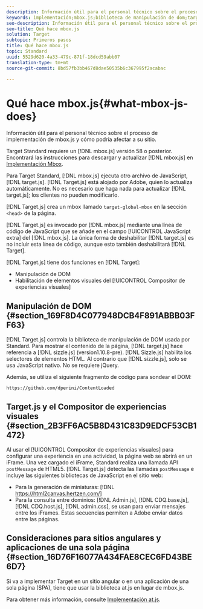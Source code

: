 ```yaml
---
description: Información útil para el personal técnico sobre el proceso de implementación de mbox.js y cómo podría afectar a su sitio.
keywords: implementación;mbox.js;biblioteca de manipulación de dom;target.js;compositor de experiencias visuales;visual experience composer;iframe;sitios angulares;aplicaciones de una sola página;app de una sola página;SPA
seo-description: Información útil para el personal técnico sobre el proceso de implementación de mbox.js y cómo podría afectar a su sitio.
seo-title: Qué hace mbox.js
solution: Target
subtopic: Primeros pasos
title: Qué hace mbox.js
topic: Standard
uuid: 5529d620-4a33-479c-871f-18dcd59abb07
translation-type: tm+mt
source-git-commit: 8bd57fb3bb467d8dae50535b6c367995f2acabac

---
```



# Qué hace mbox.js{#what-mbox-js-does}

Información útil para el personal técnico sobre el proceso de implementación de mbox.js y cómo podría afectar a su sitio.

Target Standard requiere un [!DNL mbox.js] versión 58 o posterior. Encontrará las instrucciones para descargar y actualizar [!DNL mbox.js] en [Implementación Mbox](../../../c-implementing-target/c-implementing-target-for-client-side-web/t-mbox-download/mbox-download.md#task_4EAE26BB84FD4E1D858F411AEDF4B420).

Para Target Standard, [!DNL mbox.js] ejecuta otro archivo de JavaScript, [!DNL target.js]. [!DNL Target.js] está alojado por Adobe, quien lo actualiza automáticamente. No es necesario que haga nada para actualizar [!DNL target.js]; los clientes no pueden modificarlo.

[!DNL Target.js] crea un mbox llamado `target-global-mbox` en la sección `<head>` de la página.

[!DNL Target.js] es invocado por [!DNL mbox.js] mediante una línea de código de JavaScript que se añade en el campo [!UICONTROL JavaScript extra] del [!DNL mbox.js]. La única forma de deshabilitar [!DNL target.js] es no incluir esta línea de código, aunque esto también deshabilitará [!DNL Target].

[!DNL Target.js] tiene dos funciones en [!DNL Target]:

* Manipulación de DOM
* Habilitación de elementos visuales del [!UICONTROL Compositor de experiencias visuales]

## Manipulación de DOM {#section_169F8D4C077948DCB4F891ABBB03FF63}

[!DNL Target.js] controla la biblioteca de manipulación de DOM usada por Standard. Para mostrar el contenido de la página, [!DNL target.js] hace referencia a [!DNL sizzle.js] (version1.10.8-pre). [!DNL Sizzle.js] habilita los selectores de elementos HTML. Al contrario que [!DNL sizzle.js], solo se usa JavaScript nativo. No se requiere jQuery.

Además, se utiliza el siguiente fragmento de código para sondear el DOM:

`https://github.com/dperini/ContentLoaded`

## Target.js y el Compositor de experiencias visuales {#section_2B3FF6AC5B8D431C83D9EDCF53CB1472}

Al usar el [!UICONTROL Compositor de experiencias visuales] para configurar una experiencia en una actividad, la página web se abrirá en un iFrame. Una vez cargado el iFrame, Standard realiza una llamada API `postMessage` de HTML5. [!DNL Target.js] detecta las llamadas `postMessage` e incluye las siguientes bibliotecas de JavaScript en el sitio web:

* Para la generación de miniaturas: [!DNL https://html2canvas.hertzen.com/]
* Para la consulta entre dominios: [!DNL Admin.js], [!DNL CDQ.base.js], [!DNL CDQ.host.js], [!DNL admin.css], se usan para enviar mensajes entre los iFrames. Estas secuencias permiten a Adobe enviar datos entre las páginas.

## Consideraciones para sitios angulares y aplicaciones de una sola página  {#section_16D76F16077A434FAE8CEC6FD43BE6D7}

Si va a implementar Target en un sitio angular o en una aplicación de una sola página (SPA), tiene que usar la biblioteca at.js en lugar de mbox.js.

Para obtener más información, consulte [Implementación at.js](../../../c-implementing-target/c-implementing-target-for-client-side-web/t-mbox-download/c-target-atjs-implementation/target-atjs-implementation.md#concept_8AC8D169E02944B1A547A0CAD97EAC17).
